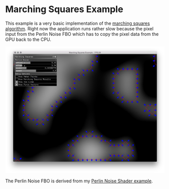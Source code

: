 # Marching Squares Example

This example is a very basic implementation of the [marching squares algorithm](https://en.wikipedia.org/wiki/Marching_squares). Right now the application runs rather slow because the pixel input from the Perlin Noise FBO which has to copy the pixel data from the GPU back to the CPU.

![Screenshot of example application](./images/cover.png)

The Perlin Noise FBO is derived from my [Perlin Noise Shader example](https://github.com/davidbeermann/timely-matter/tree/master/examples/PerlinNoiseShader).